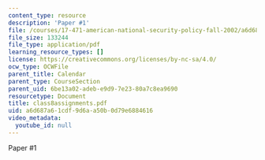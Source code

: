 ```yaml
---
content_type: resource
description: 'Paper #1'
file: /courses/17-471-american-national-security-policy-fall-2002/a6d687a61cdf9d6aa50b0d79e6884616_class8assignments.pdf
file_size: 133244
file_type: application/pdf
learning_resource_types: []
license: https://creativecommons.org/licenses/by-nc-sa/4.0/
ocw_type: OCWFile
parent_title: Calendar
parent_type: CourseSection
parent_uid: 6be13a02-adeb-e9d9-7e23-80a7c8ea9690
resourcetype: Document
title: class8assignments.pdf
uid: a6d687a6-1cdf-9d6a-a50b-0d79e6884616
video_metadata:
  youtube_id: null
---
```

Paper #1